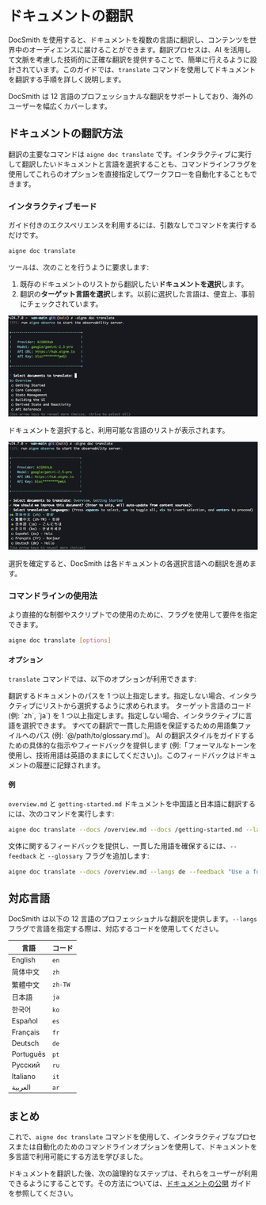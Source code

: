 # ドキュメントの翻訳

DocSmith を使用すると、ドキュメントを複数の言語に翻訳し、コンテンツを世界中のオーディエンスに届けることができます。翻訳プロセスは、AI を活用して文脈を考慮した技術的に正確な翻訳を提供することで、簡単に行えるように設計されています。このガイドでは、`translate` コマンドを使用してドキュメントを翻訳する手順を詳しく説明します。

DocSmith は 12 言語のプロフェッショナルな翻訳をサポートしており、海外のユーザーを幅広くカバーします。

## ドキュメントの翻訳方法

翻訳の主要なコマンドは `aigne doc translate` です。インタラクティブに実行して翻訳したいドキュメントと言語を選択することも、コマンドラインフラグを使用してこれらのオプションを直接指定してワークフローを自動化することもできます。

### インタラクティブモード

ガイド付きのエクスペリエンスを利用するには、引数なしでコマンドを実行するだけです。

```bash
aigne doc translate
```

ツールは、次のことを行うように要求します:
1.  既存のドキュメントのリストから翻訳したい**ドキュメントを選択**します。
2.  翻訳の**ターゲット言語を選択**します。以前に選択した言語は、便宜上、事前にチェックされています。

![translate コマンドの実行](../assets/screenshots/doc-translate.png)

ドキュメントを選択すると、利用可能な言語のリストが表示されます。

![翻訳言語の選択](../assets/screenshots/doc-translate-langs.png)

選択を確定すると、DocSmith は各ドキュメントの各選択言語への翻訳を進めます。

### コマンドラインの使用法

より直接的な制御やスクリプトでの使用のために、フラグを使用して要件を指定できます。

```bash
aigne doc translate [options]
```

#### オプション

`translate` コマンドでは、以下のオプションが利用できます:

<x-field-group>
  <x-field data-name="--docs" data-type="array" data-required="false">
    <x-field-desc markdown>翻訳するドキュメントのパスを 1 つ以上指定します。指定しない場合、インタラクティブにリストから選択するように求められます。</x-field-desc>
  </x-field>
  <x-field data-name="--langs" data-type="array" data-required="false">
    <x-field-desc markdown>ターゲット言語のコード (例: `zh`, `ja`) を 1 つ以上指定します。指定しない場合、インタラクティブに言語を選択できます。</x-field-desc>
  </x-field>
  <x-field data-name="--glossary" data-type="string" data-required="false">
    <x-field-desc markdown>すべての翻訳で一貫した用語を保証するための用語集ファイルへのパス (例: `@/path/to/glossary.md`)。</x-field-desc>
  </x-field>
  <x-field data-name="--feedback" data-type="string" data-required="false">
    <x-field-desc markdown>AI の翻訳スタイルをガイドするための具体的な指示やフィードバックを提供します (例:「フォーマルなトーンを使用し、技術用語は英語のままにしてください」)。このフィードバックはドキュメントの履歴に記録されます。</x-field-desc>
  </x-field>
</x-field-group>

#### 例

`overview.md` と `getting-started.md` ドキュメントを中国語と日本語に翻訳するには、次のコマンドを実行します:

```bash
aigne doc translate --docs /overview.md --docs /getting-started.md --langs zh ja
```

文体に関するフィードバックを提供し、一貫した用語を確保するには、`--feedback` と `--glossary` フラグを追加します:

```bash
aigne doc translate --docs /overview.md --langs de --feedback "Use a formal tone" --glossary @/path/to/glossary.md
```

## 対応言語

DocSmith は以下の 12 言語のプロフェッショナルな翻訳を提供します。`--langs` フラグで言語を指定する際は、対応するコードを使用してください。

| 言語 | コード |
|---|---|
| English | `en` |
| 简体中文 | `zh` |
| 繁體中文 | `zh-TW` |
| 日本語 | `ja` |
| 한국어 | `ko` |
| Español | `es` |
| Français | `fr` |
| Deutsch | `de` |
| Português | `pt` |
| Русский | `ru` |
| Italiano | `it` |
| العربية | `ar` |

## まとめ

これで、`aigne doc translate` コマンドを使用して、インタラクティブなプロセスまたは自動化のためのコマンドラインオプションを使用して、ドキュメントを多言語で利用可能にする方法を学びました。

ドキュメントを翻訳した後、次の論理的なステップは、それらをユーザーが利用できるようにすることです。その方法については、[ドキュメントの公開](./guides-publishing-your-docs.md) ガイドを参照してください。